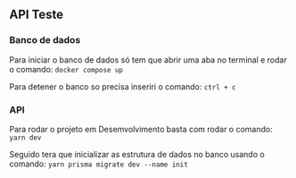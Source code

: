 ## API Teste

### Banco de dados

Para iniciar o banco de dados só tem que abrir uma aba no terminal e rodar o comando:
`docker compose up`

Para detener o banco so precisa inseriri o comando:
`ctrl + c`

### API

Para rodar o projeto em Desemvolvimento basta com rodar o comando:
`yarn dev`

Seguido tera que inicializar as estrutura de dados no banco usando o comando:
`yarn prisma migrate dev --name init`
